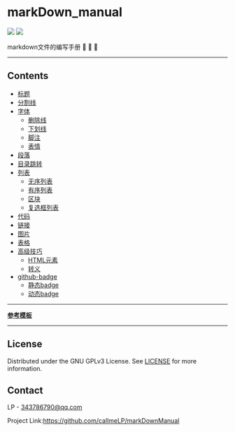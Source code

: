 # markDown_manual

![](https://img.shields.io/badge/LP-markdown-green)
![](https://img.shields.io/badge/paltform-windows-green)

markdown文件的编写手册 :muscle: :muscle: :muscle:

***

## Contents

- [标题](https://github.com/PatrickLiu12138/markDownManual/blob/main/manual/%E6%A0%87%E9%A2%98.md)  
- [分割线](https://github.com/PatrickLiu12138/markDownManual/blob/main/manual/%E5%88%86%E5%89%B2%E7%BA%BF.md)  
- [字体](https://github.com/PatrickLiu12138/markDownManual/blob/main/manual/%E5%AD%97%E4%BD%93.md)  
    - [删除线](https://github.com/PatrickLiu12138/markDownManual/blob/main/manual/%E5%AD%97%E4%BD%93.md) 
    - [下划线](https://github.com/PatrickLiu12138/markDownManual/blob/main/manual/%E5%AD%97%E4%BD%93.md) 
    - [脚注](https://github.com/PatrickLiu12138/markDownManual/blob/main/manual/%E5%AD%97%E4%BD%93.md) 
    - [表情](https://github.com/PatrickLiu12138/markDownManual/blob/main/manual/%E5%AD%97%E4%BD%93.md) 
- [段落](https://github.com/PatrickLiu12138/markDownManual/blob/main/manual/%E6%AE%B5%E8%90%BD.md)  
- [目录跳转](https://github.com/PatrickLiu12138/markDownManual/blob/main/manual/%E7%9B%AE%E5%BD%95%E8%B7%B3%E8%BD%AC.md) 
- [列表](https://github.com/PatrickLiu12138/markDownManual/blob/main/manual/%E5%88%97%E8%A1%A8.md) 
    - [无序列表](https://github.com/PatrickLiu12138/markDownManual/blob/main/manual/%E5%88%97%E8%A1%A8.md) 
    - [有序列表](https://github.com/PatrickLiu12138/markDownManual/blob/main/manual/%E5%88%97%E8%A1%A8.md) 
    - [区块](https://github.com/PatrickLiu12138/markDownManual/blob/main/manual/%E5%88%97%E8%A1%A8.md) 
    - [复选框列表](https://github.com/PatrickLiu12138/markDownManual/blob/main/manual/%E5%88%97%E8%A1%A8.md) 
- [代码](https://github.com/PatrickLiu12138/markDownManual/blob/main/manual/%E4%BB%A3%E7%A0%81.md) 
- [链接](https://github.com/PatrickLiu12138/markDownManual/blob/main/manual/%E9%93%BE%E6%8E%A5.md) 
- [图片](https://github.com/PatrickLiu12138/markDownManual/blob/main/manual/%E5%9B%BE%E7%89%87.md) 
- [表格](https://github.com/PatrickLiu12138/markDownManual/blob/main/manual/%E8%A1%A8%E6%A0%BC.md) 
- [高级技巧](https://github.com/PatrickLiu12138/markDownManual/blob/main/manual/%E9%AB%98%E7%BA%A7%E6%8A%80%E5%B7%A7.md)
    - [HTML元素](https://github.com/PatrickLiu12138/markDownManual/blob/main/manual/%E9%AB%98%E7%BA%A7%E6%8A%80%E5%B7%A7.md)
    - [转义](https://github.com/PatrickLiu12138/markDownManual/blob/main/manual/%E9%AB%98%E7%BA%A7%E6%8A%80%E5%B7%A7.md)
- [github-badge](https://github.com/PatrickLiu12138/markDownManual/blob/main/manual/github-badge.md)
    - [静态badge](https://github.com/PatrickLiu12138/markDownManual/blob/main/manual/github-badge.md)
    - [动态badge](https://github.com/PatrickLiu12138/markDownManual/blob/main/manual/github-badge.md)

---

[**参考模板**](https://github.com/PatrickLiu12138/markDownManual/tree/main/template)

---

## License

Distributed under the GNU GPLv3 License. See [LICENSE](https://github.com/callmeLP/markDownManual/blob/main/LICENSE.txt) for more information.

## Contact

LP - 343786790@qq.com

Project Link:https://github.com/callmeLP/markDownManual
